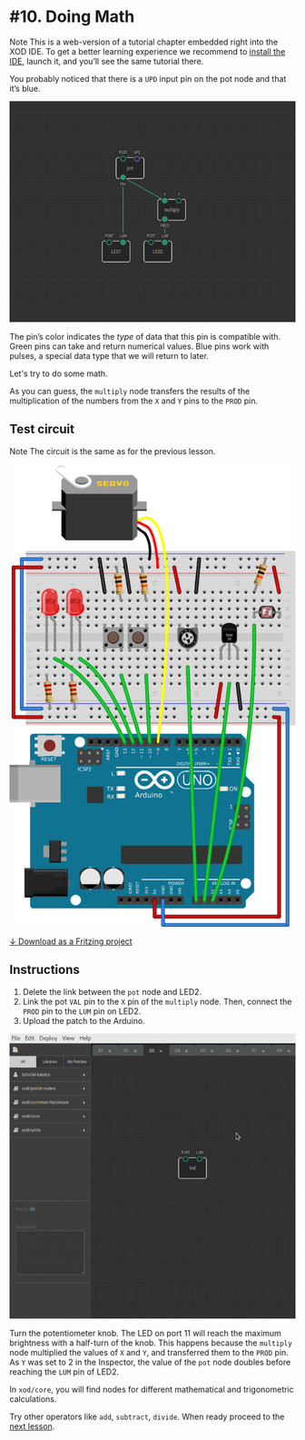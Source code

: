 
# #10. Doing Math

<div class="ui segment">
<span class="ui ribbon label">Note</span>
This is a web-version of a tutorial chapter embedded right into the XOD IDE.
To get a better learning experience we recommend to
<a href="../install/">install the IDE</a>, launch it, and you’ll see the
same tutorial there.
</div>

You probably noticed that there is a `UPD` input pin on the pot node and that
it’s blue.

![Patch](./patch.png)

The pin’s color indicates the *type* of data that this pin is compatible with.
Green pins can take and return numerical values. Blue pins work with pulses, a
special data type that we will return to later.

Let's try to do some math.

As you can guess, the `multiply` node transfers the results of the multiplication
of the numbers from the `X` and `Y` pins to the `PROD` pin.

## Test circuit

<div class="ui segment">
<span class="ui ribbon label">Note</span>
The circuit is the same as for the previous lesson.
</div>

![Circuit](./circuit.fz.png)

[↓ Download as a Fritzing project](./circuit.fzz)

## Instructions

1. Delete the link between the `pot` node and LED2.
2. Link the pot `VAL` pin to the `X` pin of the `multiply` node. Then, connect the
   `PROD` pin to the `LUM` pin on LED2.
3. Upload the patch to the Arduino.

![Screencast](./screencast.gif)

Turn the potentiometer knob. The LED on port 11 will reach the maximum
brightness with a half-turn of the knob. This happens because the `multiply` node
multiplied the values of `X` and `Y`, and transferred them to the `PROD` pin. As
`Y` was set to 2 in the Inspector, the value of the `pot` node doubles before
reaching the `LUM` pin of LED2.

In `xod/core`, you will find nodes for different mathematical and trigonometric
calculations.

Try other operators like `add`, `subtract`, `divide`. When ready proceed to the
[next lesson](../11-servo/).
